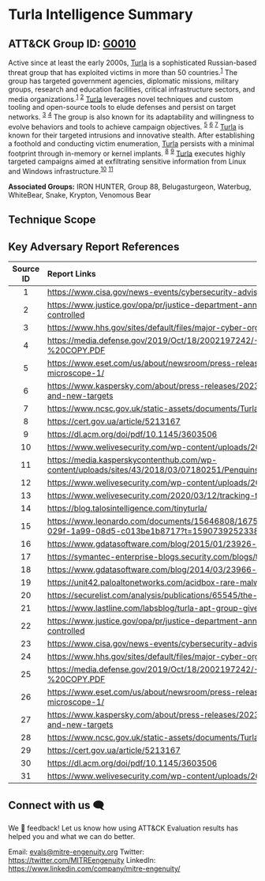 # Turla Intelligence Summary

## ATT&CK Group ID: [G0010](https://attack.mitre.org/groups/G0010/)

Active since at least the early 2000s, [Turla](https://attack.mitre.org/groups/G0010/) is a sophisticated Russian-based threat group that has exploited victims in more than 50 countries.<sup>[1](https://www.cisa.gov/news-events/cybersecurity-advisories/aa23-129a)</sup> The group has targeted government agencies, diplomatic missions, military groups, research and education facilities, critical infrastructure sectors, and media organizations.<sup>[1](https://www.cisa.gov/news-events/cybersecurity-advisories/aa23-129a)</sup> <sup>[2](https://www.justice.gov/opa/pr/justice-department-announces-court-authorized-disruption-snake-malware-network-controlled)</sup>  [Turla](https://attack.mitre.org/groups/G0010/) leverages novel techniques and custom tooling and open-source tools to elude defenses and persist on target networks. <sup>[3](https://www.hhs.gov/sites/default/files/major-cyber-orgs-of-russian-intelligence-services.pdf)</sup> <sup>[4](https://media.defense.gov/2019/Oct/18/2002197242/-1/-1/0/NSA_CSA_TURLA_20191021%20VER%203%20-%20COPY.PDF)</sup> The group is also known for its adaptability and willingness to evolve behaviors and tools to achieve campaign objectives. <sup>[5](https://www.eset.com/us/about/newsroom/press-releases/cyber-espionage-group-turla-and-its-latest-malware-under-the-microscope-1/)</sup> <sup>[6](https://www.kaspersky.com/about/press-releases/2023_apt-q1-2023-playbook-advanced-techniques-broader-horizons-and-new-targets)</sup> <sup>[7](https://www.ncsc.gov.uk/static-assets/documents/Turla%20Neuron%20Malware%20Update.pdf)</sup>
[Turla](https://attack.mitre.org/groups/G0010/) is known for their targeted intrusions and innovative stealth. After establishing a foothold and conducting victim enumeration, [Turla](https://attack.mitre.org/groups/G0010/) persists with a minimal footprint through in-memory or kernel implants. <sup>[8](https://cert.gov.ua/article/5213167)</sup> <sup>[9](https://dl.acm.org/doi/pdf/10.1145/3603506)</sup> [Turla](https://attack.mitre.org/groups/G0010/) executes highly targeted campaigns aimed at exfiltrating sensitive information from Linux and Windows infrastructure.<sup>[10](https://www.welivesecurity.com/wp-content/uploads/2020/05/ESET_Turla_ComRAT.pdf)</sup> <sup>[11](https://media.kasperskycontenthub.com/wp-content/uploads/sites/43/2018/03/07180251/Penquins_Moonlit_Maze_PDF_eng.pdf)</sup>

**Associated Groups:** IRON HUNTER, Group 88, Belugasturgeon, Waterbug, WhiteBear, Snake, Krypton, Venomous Bear

## Technique Scope

## Key Adversary Report References

Source ID | Report Links
|:---:|:---|
|1|<https://www.cisa.gov/news-events/cybersecurity-advisories/aa23-129a>|
|2|<https://www.justice.gov/opa/pr/justice-department-announces-court-authorized-disruption-snake-malware-network-controlled>|
|3|<https://www.hhs.gov/sites/default/files/major-cyber-orgs-of-russian-intelligence-services.pdf>|
|4|<https://media.defense.gov/2019/Oct/18/2002197242/-1/-1/0/NSA_CSA_TURLA_20191021%20VER%203%20-%20COPY.PDF>|
|5|<https://www.eset.com/us/about/newsroom/press-releases/cyber-espionage-group-turla-and-its-latest-malware-under-the-microscope-1/>|
|6|<https://www.kaspersky.com/about/press-releases/2023_apt-q1-2023-playbook-advanced-techniques-broader-horizons-and-new-targets>|
|7|<https://www.ncsc.gov.uk/static-assets/documents/Turla%20Neuron%20Malware%20Update.pdf>|
|8|<https://cert.gov.ua/article/5213167>|
|9|<https://dl.acm.org/doi/pdf/10.1145/3603506>|
|10|<https://www.welivesecurity.com/wp-content/uploads/2020/05/ESET_Turla_ComRAT.pdf>|
|11|<https://media.kasperskycontenthub.com/wp-content/uploads/sites/43/2018/03/07180251/Penquins_Moonlit_Maze_PDF_eng.pdf>|
|12|<https://www.welivesecurity.com/wp-content/uploads/2019/05/ESET-LightNeuron.pdf>|
|13|<https://www.welivesecurity.com/2020/03/12/tracking-turla-new-backdoor-armenian-watering-holes/>|
|14|<https://blog.talosintelligence.com/tinyturla/>|
|15|<https://www.leonardo.com/documents/15646808/16757471/Malware+Technical+Insight+_Turla+“Penquin_x64”.pdf/524e39d0-029f-1a99-08d5-c013be1b8717?t=1590739252338>|
|16|<https://www.gdatasoftware.com/blog/2015/01/23926-analysis-of-project-cobra>|
|17|<https://symantec-enterprise-blogs.security.com/blogs/threat-intelligence/waterbug-espionage-governments>|
|18|<https://www.gdatasoftware.com/blog/2014/03/23966-uroburos-deeper-travel-into-kernel-protection-mitigation>|
|19|<https://unit42.paloaltonetworks.com/acidbox-rare-malware/>|
|20|<https://securelist.com/analysis/publications/65545/the-epic-turla-operation/>|
|21|<https://www.lastline.com/labsblog/turla-apt-group-gives-their-kernel-exploit-a-makeover/>|
|22|<https://www.justice.gov/opa/pr/justice-department-announces-court-authorized-disruption-snake-malware-network-controlled>|
|23|<https://www.cisa.gov/news-events/cybersecurity-advisories/aa23-129a>|
|24|<https://www.hhs.gov/sites/default/files/major-cyber-orgs-of-russian-intelligence-services.pdf>|
|25|<https://media.defense.gov/2019/Oct/18/2002197242/-1/-1/0/NSA_CSA_TURLA_20191021%20VER%203%20-%20COPY.PDF>|
|26|<https://www.eset.com/us/about/newsroom/press-releases/cyber-espionage-group-turla-and-its-latest-malware-under-the-microscope-1/>|
|27|<https://www.kaspersky.com/about/press-releases/2023_apt-q1-2023-playbook-advanced-techniques-broader-horizons-and-new-targets>|
|28|<https://www.ncsc.gov.uk/static-assets/documents/Turla%20Neuron%20Malware%20Update.pdf>|
|29|<https://cert.gov.ua/article/5213167>|
|30|<https://dl.acm.org/doi/pdf/10.1145/3603506>|
|31|<https://www.welivesecurity.com/wp-content/uploads/2020/05/ESET_Turla_ComRAT.pdf>|

## Connect with us 🗨️

We 💖 feedback! Let us know how using ATT&CK Evaluation results has helped you and what we can do better.

Email: <evals@mitre-engenuity.org>
Twitter: <https://twitter.com/MITREengenuity>
LinkedIn: <https://www.linkedin.com/company/mitre-engenuity/>
